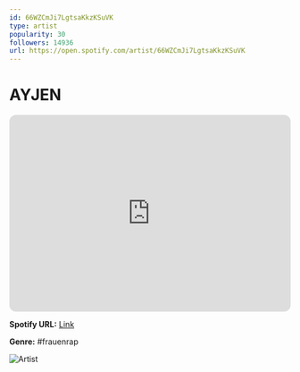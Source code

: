 ```yaml
---
id: 66WZCmJi7LgtsaKkzKSuVK
type: artist
popularity: 30
followers: 14936
url: https://open.spotify.com/artist/66WZCmJi7LgtsaKkzKSuVK
---
```

# AYJEN

<iframe style="border-radius:12px" src="https://open.spotify.com/embed/artist/66WZCmJi7LgtsaKkzKSuVK" width="100%" height="352" frameBorder="0" allowfullscreen="" allow="autoplay; clipboard-write; encrypted-media; fullscreen; picture-in-picture" loading="lazy"></iframe>

**Spotify URL:** [Link](https://open.spotify.com/artist/66WZCmJi7LgtsaKkzKSuVK)

**Genre:**  #frauenrap

![Artist](https://i.scdn.co/image/ab6761610000e5ebe883d5ab513485869d317a2a)
